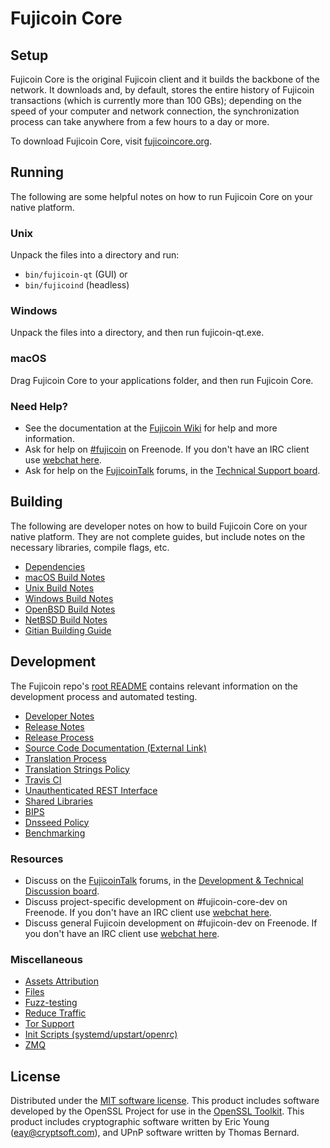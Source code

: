 Fujicoin Core
=============

Setup
---------------------
Fujicoin Core is the original Fujicoin client and it builds the backbone of the network. It downloads and, by default, stores the entire history of Fujicoin transactions (which is currently more than 100 GBs); depending on the speed of your computer and network connection, the synchronization process can take anywhere from a few hours to a day or more.

To download Fujicoin Core, visit [fujicoincore.org](https://fujicoincore.org/en/releases/).

Running
---------------------
The following are some helpful notes on how to run Fujicoin Core on your native platform.

### Unix

Unpack the files into a directory and run:

- `bin/fujicoin-qt` (GUI) or
- `bin/fujicoind` (headless)

### Windows

Unpack the files into a directory, and then run fujicoin-qt.exe.

### macOS

Drag Fujicoin Core to your applications folder, and then run Fujicoin Core.

### Need Help?

* See the documentation at the [Fujicoin Wiki](https://en.fujicoin.it/wiki/Main_Page)
for help and more information.
* Ask for help on [#fujicoin](http://webchat.freenode.net?channels=fujicoin) on Freenode. If you don't have an IRC client use [webchat here](http://webchat.freenode.net?channels=fujicoin).
* Ask for help on the [FujicoinTalk](https://fujicointalk.org/) forums, in the [Technical Support board](https://fujicointalk.org/index.php?board=4.0).

Building
---------------------
The following are developer notes on how to build Fujicoin Core on your native platform. They are not complete guides, but include notes on the necessary libraries, compile flags, etc.

- [Dependencies](dependencies.md)
- [macOS Build Notes](build-osx.md)
- [Unix Build Notes](build-unix.md)
- [Windows Build Notes](build-windows.md)
- [OpenBSD Build Notes](build-openbsd.md)
- [NetBSD Build Notes](build-netbsd.md)
- [Gitian Building Guide](gitian-building.md)

Development
---------------------
The Fujicoin repo's [root README](/README.md) contains relevant information on the development process and automated testing.

- [Developer Notes](developer-notes.md)
- [Release Notes](release-notes.md)
- [Release Process](release-process.md)
- [Source Code Documentation (External Link)](https://dev.visucore.com/fujicoin/doxygen/)
- [Translation Process](translation_process.md)
- [Translation Strings Policy](translation_strings_policy.md)
- [Travis CI](travis-ci.md)
- [Unauthenticated REST Interface](REST-interface.md)
- [Shared Libraries](shared-libraries.md)
- [BIPS](bips.md)
- [Dnsseed Policy](dnsseed-policy.md)
- [Benchmarking](benchmarking.md)

### Resources
* Discuss on the [FujicoinTalk](https://fujicointalk.org/) forums, in the [Development & Technical Discussion board](https://fujicointalk.org/index.php?board=6.0).
* Discuss project-specific development on #fujicoin-core-dev on Freenode. If you don't have an IRC client use [webchat here](http://webchat.freenode.net/?channels=fujicoin-core-dev).
* Discuss general Fujicoin development on #fujicoin-dev on Freenode. If you don't have an IRC client use [webchat here](http://webchat.freenode.net/?channels=fujicoin-dev).

### Miscellaneous
- [Assets Attribution](assets-attribution.md)
- [Files](files.md)
- [Fuzz-testing](fuzzing.md)
- [Reduce Traffic](reduce-traffic.md)
- [Tor Support](tor.md)
- [Init Scripts (systemd/upstart/openrc)](init.md)
- [ZMQ](zmq.md)

License
---------------------
Distributed under the [MIT software license](/COPYING).
This product includes software developed by the OpenSSL Project for use in the [OpenSSL Toolkit](https://www.openssl.org/). This product includes
cryptographic software written by Eric Young ([eay@cryptsoft.com](mailto:eay@cryptsoft.com)), and UPnP software written by Thomas Bernard.
